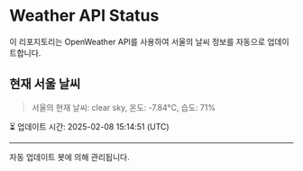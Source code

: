 
# Weather API Status

이 리포지토리는 OpenWeather API를 사용하여 서울의 날씨 정보를 자동으로 업데이트합니다.

## 현재 서울 날씨
> 서울의 현재 날씨: clear sky, 온도: -7.84°C, 습도: 71%

⏳ 업데이트 시간: 2025-02-08 15:14:51 (UTC)

---
자동 업데이트 봇에 의해 관리됩니다.
